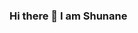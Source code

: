 ### Hi there 👋 I am Shunane

<!--
**bigoshunane/bigoshunane** is a ✨ _special_ ✨ repository because its `README.md` (this file) appears on your GitHub profile.

Here are some ideas to get you started:

- 🔭 Multidisciplinary Data Analyst, Systems and Materials Engineer with passion for condensing large data into a simple to understand story. Possess a foundational knowledge of stimuli responsive materials needed to evaluate their structure activity relationships through novel materials characterization techniques. Adept at working independently and collaborating with teams across multiple functions to take information from a wide variety of sources and effectively breakdown concepts in layman terms to diverse audiences. My analytical problem solving abilities combined with strengths in collaborating across diverse groups and willingness to learn new skills collaborating in brand new projects makes me a valuable addition to any team. Excited to leverage my skills in the future as part of a fast-paced and quality driven team.

- 🌱 I’m currently learning ...

- 👯 I’m looking to collaborate on ...

- 🤔 I’m looking for help with ...

- 💬 Ask me about ...

- 📫 How to reach me: ...

- 😄 Pronouns: ...

- ⚡ Fun fact: ...
-->
